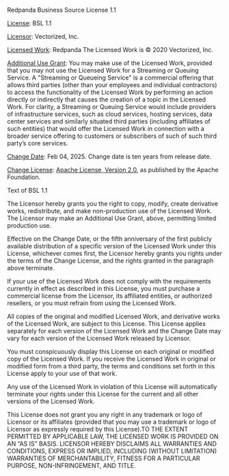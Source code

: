 Redpanda Business Source License 1.1

<u>License</u>: BSL 1.1

<u>Licensor</u>: Vectorized, Inc.

<u>Licensed Work</u>: Redpanda The Licensed Work is © 2020
Vectorized, Inc.

<u>Additional Use Grant</u>: You may make use of the Licensed Work,
provided that you may not use the Licensed Work for a Streaming or
Queuing Service. A "Streaming or Queueing Service" is a commercial
offering that allows third parties (other than your employees and
individual contractors) to access the functionality of the Licensed Work
by performing an action directly or indirectly that causes the creation
of a topic in the Licensed Work. For clarity, a Streaming or Queuing
Service would include providers of infrastructure services, such as
cloud services, hosting services, data center services and similarly
situated third parties (including affiliates of such entities) that
would offer the Licensed Work in connection with a broader service
offering to customers or subscribers of such of such third party’s core
services.

<u>Change Date</u>: Feb 04, 2025. Change date is ten years from
release date.

<u>Change License</u>: [Apache License, Version
2.0](https://www.apache.org/licenses/LICENSE-2.0), as published by the
Apache Foundation.

Text of BSL 1.1

The Licensor hereby grants you the right to copy, modify, create
derivative works, redistribute, and make non-production use of the
Licensed Work. The Licensor may make an Additional Use Grant, above,
permitting limited production use.

Effective on the Change Date, or the fifth anniversary of the first
publicly available distribution of a specific version of the Licensed
Work under this License, whichever comes first, the Licensor hereby
grants you rights under the terms of the Change License, and the rights
granted in the paragraph above terminate.

If your use of the Licensed Work does not comply with the requirements
currently in effect as described in this License, you must purchase a
commercial license from the Licensor, its affiliated entities, or
authorized resellers, or you must refrain from using the Licensed Work.

All copies of the original and modified Licensed Work, and derivative
works of the Licensed Work, are subject to this License. This License
applies separately for each version of the Licensed Work and the Change
Date may vary for each version of the Licensed Work released by
Licensor.

You must conspicuously display this License on each original or modified
copy of the Licensed Work. If you receive the Licensed Work in original
or modified form from a third party, the terms and conditions set forth
in this License apply to your use of that work.

Any use of the Licensed Work in violation of this License will
automatically terminate your rights under this License for the current
and all other versions of the Licensed Work.

This License does not grant you any right in any trademark or logo of
Licensor or its affiliates (provided that you may use a trademark or
logo of Licensor as expressly required by this License).TO THE EXTENT
PERMITTED BY APPLICABLE LAW, THE LICENSED WORK IS PROVIDED ON AN “AS IS”
BASIS. LICENSOR HEREBY DISCLAIMS ALL WARRANTIES AND CONDITIONS, EXPRESS
OR IMPLIED, INCLUDING (WITHOUT LIMITATION) WARRANTIES OF
MERCHANTABILITY, FITNESS FOR A PARTICULAR PURPOSE, NON-INFRINGEMENT, AND
TITLE.
